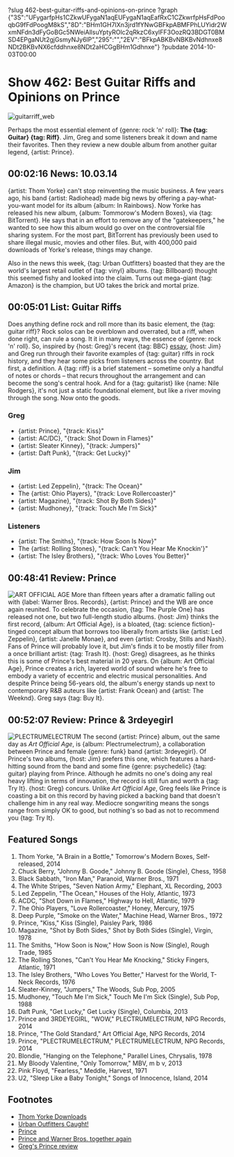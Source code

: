 ?slug 462-best-guitar-riffs-and-opinions-on-prince
?graph {"3S":"UFygarfpHs1CZkwUFygaN1aqEUFygaN1aqEafRxC1CZkwrfpHsFdPooqbG9fFdPoogM8kS","8D":"BHm1GH7IXn3jrd1fYNwGBFkpABMFPhLUYidr2WxmNFdn3dFyGoBGc5NWeiAllsuYptyROlc2qRkzC6xylFF3OozRQ3BDGT0BMSD4EPgaNUt2gjGsmyNJy6lP","295":"","2EV":"BFkpABKBvNBKBvNdhnxe8NDt2BKBvNX6cfddhnxe8NDt2aHCGgBHm1Gdhnxe"}
?pubdate 2014-10-03T00:00

# Show 462: Best Guitar Riffs and Opinions on Prince
![guitarriff_web](https://static.soundopinions.org/images/2014/guitarriff_web.jpg)

Perhaps the most essential element of {genre: rock 'n' roll}: **The {tag: Guitar} {tag: Riff}**. Jim, Greg and some listeners break it down and name their favorites. Then they review a new double album from another guitar legend, {artist: Prince}. 


## 00:02:16 News: 10.03.14
{artist: Thom Yorke} can't stop reinventing the music business. A few years ago, his band {artist: Radiohead} made big news by offering a pay-what-you-want model for its album {album: In Rainbows}. Now Yorke has released his new album, {album: Tommorow's Modern Boxes}, via {tag: BitTorrent}. He says that in an effort to remove any of the "gatekeepers," he wanted to see how this album would go over on the controversial file sharing system.  For the most part, BitTorrent has previously been used to share illegal music, movies and other files. But, with 400,000 paid downloads of Yorke's release, things may change.  

Also in the news this week, {tag: Urban Outfitters} boasted that they are the world's largest retail outlet of {tag: vinyl} albums. {tag: Billboard} thought this seemed fishy and looked into the claim. Turns out mega-giant {tag: Amazon} is the champion, but UO takes the brick and mortal prize.  


## 00:05:01 List: Guitar Riffs
Does anything define rock and roll more than its basic element, the {tag: guitar riff}? Rock solos can be overblown and overrated, but a riff, when done right, can rule a song. It it in many ways, the essence of {genre: rock 'n' roll}. So, inspired by {host: Greg}'s recent {tag: BBC} [essay](http://www.bbc.com/culture/story/20140804-what-is-the-greatest-guitar-riff), {host: Jim} and Greg run through their favorite examples of {tag: guitar} riffs in rock history, and they hear some picks from listeners across the country. But first, a definition. A {tag: riff} is a brief statement – sometime only a handful of notes or chords – that recurs throughout the arrangement and can become the song's central hook. And for a {tag: guitarist} like {name: Nile Rodgers}, it's not just a static foundational element, but like a river moving through the song. Now onto the goods.

### Greg
- {artist: Prince}, "{track: Kiss}"
- {artist: AC/DC}, "{track: Shot Down in Flames}"
- {artist: Sleater Kinney}, "{track: Jumpers}"
- {artist: Daft Punk}, "{track: Get Lucky}"

### Jim
- {artist: Led Zeppelin}, "{track: The Ocean}"
- The {artist: Ohio Players}, "{track: Love Rollercoaster}"
- {artist: Magazine}, "{track: Shot By Both Sides}"
- {artist: Mudhoney}, "{track: Touch Me I'm Sick}"

### Listeners
- {artist: The Smiths}, "{track: How Soon Is Now}"
- The {artist: Rolling Stones}, "{track: Can't You Hear Me Knockin'}"
- {artist: The Isley Brothers}, "{track: Who Loves You Better}"

## 00:48:41 Review: Prince
![ART OFFICIAL AGE](https://static.soundopinions.org/assets/462/2950.jpg)
More than fifteen years after a dramatic falling out with {label: Warner Bros. Records}, {artist: Prince} and the WB are once again reunited. To celebrate the occasion, {tag: The Purple One} has released not one, but two full-length studio albums. {host: Jim} thinks the first record, {album: Art Official Age}, is a bloated, {tag: science fiction}-tinged concept album that borrows too liberally from artists like {artist: Led Zeppelin}, {artist: Janelle Monae}, and even {artist: Crosby, Stills and Nash}. Fans of Prince will probably love it, but Jim's finds it to be mostly filler from a once brilliant artist: {tag: Trash It}. {host: Greg} disagrees, as he thinks this is some of Prince's best material in 20 years. On {album: Art Official Age}, Prince creates a rich, layered world of sound where he's free to embody a variety of eccentric and electric musical personalities. And despite Prince being 56-years old, the album's energy stands up next to contemporary R&B auteurs like {artist: Frank Ocean} and {artist: The Weeknd}. Greg says {tag: Buy It}.

## 00:52:07 Review: Prince & 3rdeyegirl
![PLECTRUMELECTRUM](https://static.soundopinions.org/assets/462/2EV0.jpg)
The second {artist: Prince} album, out the same day as *Art Official Age*, is {album: Plectrumelectrum}, a collaboration between Prince and female {genre: funk} band {artist: 3rdeyegirl}. Of Prince's two albums, {host: Jim} prefers this one, which features a hard-hitting sound from the band and some fine {genre: psychedelic} {tag: guitar} playing from Prince. Although he admits no one's doing any real heavy lifting in terms of innovation, the record is still fun and worth a {tag: Try It}. {host: Greg} concurs. Unlike *Art Official Age*, Greg feels like Prince is coasting a bit on this record by having picked a backing band that doesn't challenge him in any real way. Mediocre songwriting means the songs range from simply OK to good, but nothing's so bad as not to recommend you {tag: Try It}. 


## Featured Songs
1. Thom Yorke, "A Brain in a Bottle," Tomorrow's Modern Boxes, Self-released, 2014 
1. Chuck Berry, "Johnny B. Goode," Johnny B. Goode (Single), Chess, 1958
1. Black Sabbath, "Iron Man," Paranoid, Warner Bros., 1971
1. The White Stripes, "Seven Nation Army," Elephant, XL Recording, 2003
1. Led Zeppelin, "The Ocean," Houses of the Holy, Atlantic, 1973
1. ACDC, "Shot Down in Flames," Highway to Hell, Atlantic, 1979
1. The Ohio Players, "Love Rollercoaster," Honey, Mercury, 1975 
1. Deep Purple, "Smoke on the Water," Machine Head, Warner Bros., 1972
1. Prince, "Kiss," Kiss (Single), Paisley Park, 1986 
1. Magazine, "Shot by Both Sides," Shot by Both Sides (Single), Virgin, 1978
1. The Smiths, "How Soon is Now," How Soon is Now (Single), Rough Trade, 1985
1. The Rolling Stones, "Can't You Hear Me Knocking," Sticky Fingers, Atlantic, 1971
1. The Isley Brothers, "Who Loves You Better," Harvest for the World, T-Neck Records, 1976
1. Sleater-Kinney, "Jumpers," The Woods, Sub Pop, 2005
1. Mudhoney, "Touch Me I'm Sick," Touch Me I'm Sick (Single), Sub Pop, 1988
1. Daft Punk, "Get Lucky," Get Lucky (Single), Columbia, 2013
1. Prince and 3RDEYEGIRL, "WOW," PLECTRUMELECTRUM, NPG Records, 2014 
1. Prince, "The Gold Standard," Art Official Age, NPG Records, 2014
1. Prince, "PLECTRUMELECTRUM," PLECTRUMELECTRUM, NPG Records, 2014 
1. Blondie, "Hanging on the Telephone," Parallel Lines, Chrysalis, 1978
1. My Bloody Valentine, "Only Tomorrow," MBV, m b v, 2013 
1. Pink Floyd, "Fearless," Meddle, Harvest, 1971
1. U2, "Sleep Like a Baby Tonight," Songs of Innocence, Island, 2014



## Footnotes
- [Thom Yorke Downloads](http://variety.com/2014/digital/news/thom-yorke-solo-album-tomorrows-modern-boxes-downloaded-400000-times-over-weekend-1201316230/)
- [Urban Outfitters Caught!](http://jezebel.com/urban-outfitters-lied-about-being-the-worlds-biggest-vi-1641316819)
- [Prince](http://plectrumelectrum.3rdeyegirl.com/)
- [Prince and Warner Bros. together again](http://www.bbc.com/news/entertainment-arts-27081344)
- [Greg's Prince review](http://www.chicagotribune.com/entertainment/music/kot/ct-prince-reviews-plectrum-art-official-age-20140929-column.html)
